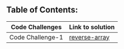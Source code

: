 ## Table of Contents:


| Code Challenges      | Link to solution |
| ----------- | ----------- |
| Code Challenge-1      | [reverse-array](arrayReverse/app.js)      |
